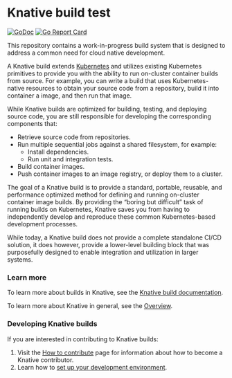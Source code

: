 # Knative build test

[![GoDoc](https://godoc.org/github.com/knative/build?status.svg)](https://godoc.org/github.com/knative/build)
[![Go Report Card](https://goreportcard.com/badge/knative/build)](https://goreportcard.com/report/knative/build)

This repository contains a work-in-progress build system that is designed to 
address a common need for cloud native development.

A Knative build extends 
[Kubernetes](https://kubernetes.io/docs/concepts/extend-kubernetes/api-extension/custom-resources/)
and utilizes existing Kubernetes primitives to provide you with the
ability to run on-cluster container builds from source. For example, you can 
write a build that uses Kubernetes-native resources to obtain your source code
from a repository, build it into container a image, and then run that image. 

While Knative builds are optimized for building, testing, and deploying source 
code, you are still responsible for developing the corresponding components 
that:

* Retrieve source code from repositories.
* Run multiple sequential jobs against a shared filesystem, for example:
  * Install dependencies.
  * Run unit and integration tests.
* Build container images.
* Push container images to an image registry, or deploy them to a cluster.

The goal of a Knative build is to provide a standard, portable, reusable, 
and performance optimized method for defining and running on-cluster container 
image builds. By providing the “boring but difficult” task of running builds on
Kubernetes, Knative saves you from having to independently develop and reproduce
these common Kubernetes-based development processes.

While today, a Knative build does not provide a complete standalone CI/CD 
solution, it does however, provide a lower-level building block that was 
purposefully designed to enable integration and utilization in larger systems.

### Learn more

To learn more about builds in Knative, see the 
[Knative build documentation](https://github.com/knative/docs/tree/master/build).

To learn more about Knative in general, see the 
[Overview](https://github.com/knative/docs/blob/master/README.md).

### Developing Knative builds

If you are interested in contributing to Knative builds:

1. Visit the [How to contribute](./CONTRIBUTING.md) page for information about
   how to become a Knative contributor.
2. Learn how to [set up your development environment](DEVELOPMENT.md).
